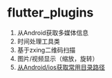 # flutter_plugins

1. 从Android获取多媒体信息
2. 时间处理工具类
3. 基于zxing二维码扫描
4. 图片/视频显示（缩放，旋转）
5. [从Android/ios获取常用目录路径](common_path_provider/README.md)
